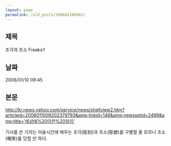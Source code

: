 ```yaml
---
layout: page
permalink: /old_posts/200601100945/
---
```


## 제목
조각과 조소 Freaks!!

## 날짜
2006/01/10 09:45

## 본문
<a href="http://kr.news.yahoo.com/service/news/shellview2.htm?articleid=2006011009202379793&amp;linkid=146&amp;newssetid=2499&amp;title=‘세상에%20이런%20일이’">http://kr.news.yahoo.com/service/news/shellview2.htm?articleid=2006011009202379793&amp;linkid=146&amp;newssetid=2499&amp;title=‘세상에%20이런%20일이’</a>

기사를 쓴 기자는 미술시간에 배우는 조각(彫刻)과 조소(彫塑)를 구별할 줄 모르니 조소(嘲笑)를 당할 만 하다.
